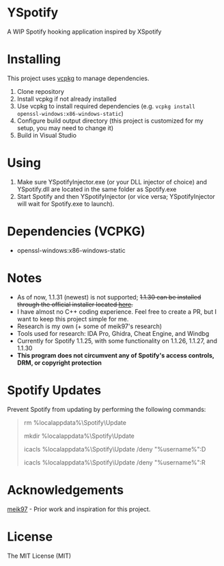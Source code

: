 # YSpotify
A WIP Spotify hooking application inspired by XSpotify

# Installing
This project uses [vcpkg](https://github.com/microsoft/vcpkg) to manage dependencies.

1. Clone repository
2. Install vcpkg if not already installed
3. Use vcpkg to install required dependencies (e.g. `vcpkg install openssl-windows:x86-windows-static`)
4. Configure build output directory (this project is customized for my setup, you may need to change it)
5. Build in Visual Studio

# Using
1. Make sure YSpotifyInjector.exe (or your DLL injector of choice) and YSpotify.dll are located in the same folder as Spotify.exe
2. Start Spotify and then YSpotifyInjector (or vice versa; YSpotifyInjector will wait for Spotify.exe to launch).

# Dependencies (VCPKG)
* openssl-windows:x86-windows-static

# Notes
* As of now, 1.1.31 (newest) is not supported; ~~1.1.30 can be installed through the official installer located [here](https://download.spotify.com/SpotifyFullSetup.exe).~~
* I have almost no C++ coding experience. Feel free to create a PR, but I want to keep this project simple for me.
* Research is my own (+ some of meik97's research)
* Tools used for research: IDA Pro, Ghidra, Cheat Engine, and Windbg
* Currently for Spotify 1.1.25, with some functionality on 1.1.26, 1.1.27, and 1.1.30
* **This program does not circumvent any of Spotify's access controls, DRM, or copyright protection**

# Spotify Updates
Prevent Spotify from updating by performing the following commands:
>rm %localappdata%\Spotify\Update
>
>mkdir %localappdata%\Spotify\Update
>
>icacls %localappdata%\Spotify\Update /deny "%username%":D
>
>icacls %localappdata%\Spotify\Update /deny "%username%":R

# Acknowledgements
[meik97](https://github.com/meik97) - Prior work and inspiration for this project.

# License
The MIT License (MIT)